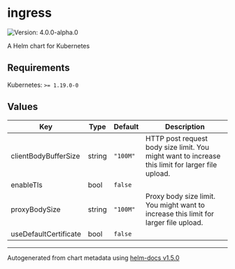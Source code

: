 # ingress

![Version: 4.0.0-alpha.0](https://img.shields.io/badge/Version-4.0.0--alpha.0-informational?style=flat-square)

A Helm chart for Kubernetes

## Requirements

Kubernetes: `>= 1.19.0-0`

## Values

| Key | Type | Default | Description |
|-----|------|---------|-------------|
| clientBodyBufferSize | string | `"100M"` | HTTP post request body size limit. You might want to increase this limit for larger file upload. |
| enableTls | bool | `false` |  |
| proxyBodySize | string | `"100M"` | Proxy body size limit. You might want to increase this limit for larger file upload. |
| useDefaultCertificate | bool | `false` |  |

----------------------------------------------
Autogenerated from chart metadata using [helm-docs v1.5.0](https://github.com/norwoodj/helm-docs/releases/v1.5.0)

